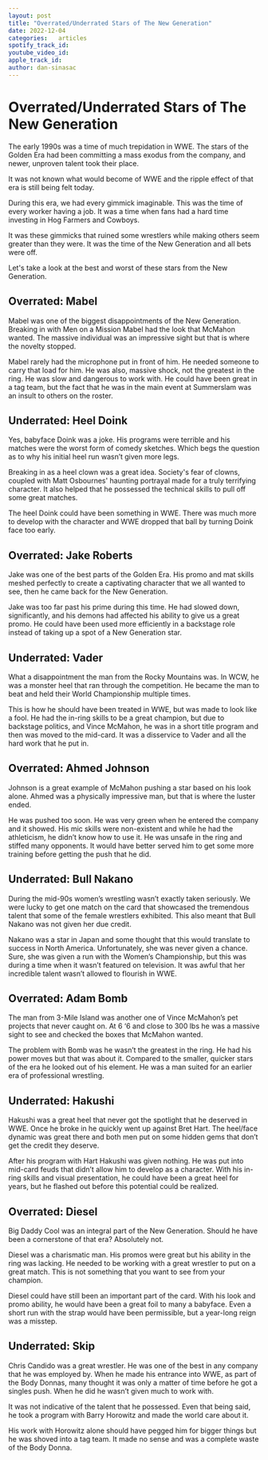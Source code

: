 ```yaml
---
layout: post
title: "Overrated/Underrated Stars of The New Generation"
date: 2022-12-04
categories:   articles
spotify_track_id:
youtube_video_id:
apple_track_id:
author: dan-sinasac
---
```

# Overrated/Underrated Stars of The New Generation

The early 1990s was a time of much trepidation in WWE. The stars of the Golden Era had been
committing a mass exodus from the company, and newer, unproven talent took their place. 

It was not known what would become of WWE and the ripple effect of that era is still being felt today.

During this era, we had every gimmick imaginable. This was the time of every worker having a
job. It was a time when fans had a hard time investing in Hog Farmers and Cowboys.

It was these gimmicks that ruined some wrestlers while making others seem greater than they
were. It was the time of the New Generation and all bets were off.

Let's take a look at the best and worst of these stars from the New Generation.

## Overrated: Mabel

Mabel was one of the biggest disappointments of the New Generation. Breaking in with Men on
a Mission Mabel had the look that McMahon wanted. The massive individual was an impressive sight
but that is where the novelty stopped.

Mabel rarely had the microphone put in front of him. He needed someone to carry that load for
him. He was also, massive shock, not the greatest in the ring. He was slow and dangerous to work with.
He could have been great in a tag team, but the fact that he was in the main event at Summerslam was
an insult to others on the roster.

## Underrated: Heel Doink

Yes, babyface Doink was a joke. His programs were terrible and his matches were the worst
form of comedy sketches. Which begs the question as to why his initial heel run wasn’t given more legs.

Breaking in as a heel clown was a great idea. Society&#39;s fear of clowns, coupled with Matt
Osbournes&#39; haunting portrayal made for a truly terrifying character. It also helped that he possessed the
technical skills to pull off some great matches.

The heel Doink could have been something in WWE. There was much more to develop with the
character and WWE dropped that ball by turning Doink face too early.

## Overrated: Jake Roberts

Jake was one of the best parts of the Golden Era. His promo and mat skills meshed perfectly to
create a captivating character that we all wanted to see, then he came back for the New Generation.

Jake was too far past his prime during this time. He had slowed down, significantly, and his
demons had affected his ability to give us a great promo. He could have been used more efficiently in a
backstage role instead of taking up a spot of a New Generation star.

## Underrated: Vader

What a disappointment the man from the Rocky Mountains was. In WCW, he was a monster
heel that ran through the competition. He became the man to beat and held their World Championship
multiple times.

This is how he should have been treated in WWE, but was made to look like a fool. He had the
in-ring skills to be a great champion, but due to backstage politics, and Vince McMahon, he was in a
short title program and then was moved to the mid-card. It was a disservice to Vader and all the hard
work that he put in.

## Overrated: Ahmed Johnson

Johnson is a great example of McMahon pushing a star based on his look alone. Ahmed was a
physically impressive man, but that is where the luster ended.

He was pushed too soon. He was very green when he entered the company and it showed. His
mic skills were non-existent and while he had the athleticism, he didn’t know how to use it. He was
unsafe in the ring and stiffed many opponents. It would have better served him to get some more
training before getting the push that he did.

## Underrated: Bull Nakano

During the mid-90s women’s wrestling wasn’t exactly taken seriously. We were lucky to get one
match on the card that showcased the tremendous talent that some of the female wrestlers exhibited.
This also meant that Bull Nakano was not given her due credit.

Nakano was a star in Japan and some thought that this would translate to success in North
America. Unfortunately, she was never given a chance. Sure, she was given a run with the Women’s
Championship, but this was during a time when it wasn’t featured on television. It was awful that her
incredible talent wasn’t allowed to flourish in WWE.

## Overrated: Adam Bomb

The man from 3-Mile Island was another one of Vince McMahon’s pet projects that never
caught on. At 6 ‘6 and close to 300 lbs he was a massive sight to see and checked the boxes that
McMahon wanted.

The problem with Bomb was he wasn’t the greatest in the ring. He had his power moves but
that was about it. Compared to the smaller, quicker stars of the era he looked out of his element. He
was a man suited for an earlier era of professional wrestling.

## Underrated: Hakushi

Hakushi was a great heel that never got the spotlight that he deserved in WWE. Once he broke
in he quickly went up against Bret Hart. The heel/face dynamic was great there and both men put on
some hidden gems that don’t get the credit they deserve.

After his program with Hart Hakushi was given nothing. He was put into mid-card feuds that
didn’t allow him to develop as a character. With his in-ring skills and visual presentation, he could have
been a great heel for years, but he flashed out before this potential could be realized.

## Overrated: Diesel

Big Daddy Cool was an integral part of the New Generation. Should he have been a cornerstone
of that era? Absolutely not.

Diesel was a charismatic man. His promos were great but his ability in the ring was lacking. He
needed to be working with a great wrestler to put on a great match. This is not something that you want
to see from your champion.

Diesel could have still been an important part of the card. With his look and promo ability, he
would have been a great foil to many a babyface. Even a short run with the strap would have been
permissible, but a year-long reign was a misstep.

## Underrated: Skip

Chris Candido was a great wrestler. He was one of the best in any company that he was
employed by. When he made his entrance into WWE, as part of the Body Donnas, many thought it was
only a matter of time before he got a singles push. When he did he wasn’t given much to work with. 

It was not indicative of the talent that he possessed. Even that being said, he took a program with Barry
Horowitz and made the world care about it.

His work with Horowitz alone should have pegged him for bigger things but he was shoved into
a tag team. It made no sense and was a complete waste of the Body Donna.